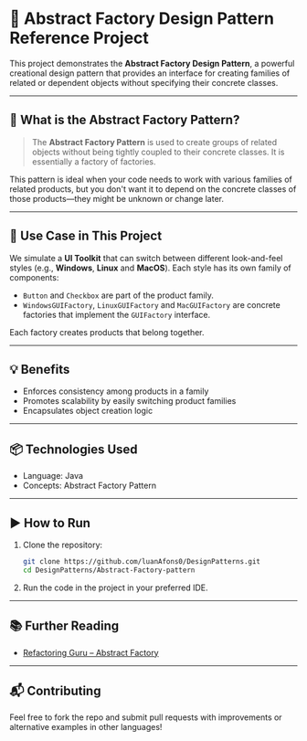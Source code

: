 # 🧱 Abstract Factory Design Pattern Reference Project

This project demonstrates the **Abstract Factory Design Pattern**, a powerful creational design pattern that provides an interface for creating families of related or dependent objects without specifying their concrete classes.

---

## 🧠 What is the Abstract Factory Pattern?

> The **Abstract Factory Pattern** is used to create groups of related objects without being tightly coupled to their concrete classes. It is essentially a factory of factories.

This pattern is ideal when your code needs to work with various families of related products, but you don't want it to depend on the concrete classes of those products—they might be unknown or change later.

---

## 🚀 Use Case in This Project

We simulate a **UI Toolkit** that can switch between different look-and-feel styles (e.g., **Windows**, **Linux** and **MacOS**). Each style has its own family of components:

- `Button` and `Checkbox` are part of the product family.
- `WindowsGUIFactory`, `LinuxGUIFactory` and `MacGUIFactory` are concrete factories that implement the `GUIFactory` interface.

Each factory creates products that belong together.

---

## 💡 Benefits

- Enforces consistency among products in a family
- Promotes scalability by easily switching product families
- Encapsulates object creation logic

---

## 📦 Technologies Used

- Language: Java
- Concepts: Abstract Factory Pattern

---

## ▶️ How to Run

1. Clone the repository:

   ```bash
   git clone https://github.com/luanAfons0/DesignPatterns.git
   cd DesignPatterns/Abstract-Factory-pattern
   ```

2. Run the code in the project in your preferred IDE.

---

## 📚 Further Reading

- [Refactoring Guru – Abstract Factory](https://refactoring.guru/design-patterns/abstract-factory)

---

## 📬 Contributing

Feel free to fork the repo and submit pull requests with improvements or alternative examples in other languages!
